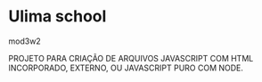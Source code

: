 # Ulima school
mod3w2

PROJETO PARA CRIAÇÃO DE ARQUIVOS JAVASCRIPT COM HTML INCORPORADO, EXTERNO, OU JAVASCRIPT PURO COM NODE.
